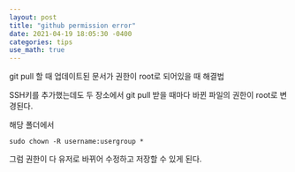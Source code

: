 ```yaml
---
layout: post
title: "github permission error"
date: 2021-04-19 18:05:30 -0400
categories: tips
use_math: true
---
```


git pull 할 때 업데이트된 문서가 권한이 root로 되어있을 때 해결법

SSH키를 추가했는데도 두 장소에서 git pull 받을 때마다 바뀐 파일의 권한이 root로 변경된다. 

해당 폴더에서

```
sudo chown -R username:usergroup *
```

그럼 권한이 다 유저로 바뀌어 수정하고 저장할 수 있게 된다.

